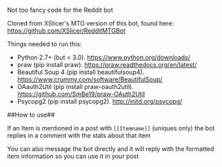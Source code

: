 Not too fancy code for the Reddit bot

Cloned from XSlicer's MTG version of this bot, found here: https://github.com/XSlicer/RedditMTGBot

Things needed to run this:
- Python 2.7+ (but < 3.0). https://www.python.org/downloads/
- praw (pip install praw). https://praw.readthedocs.org/en/latest/
- Beautiful Soup 4 (pip install beautifulsoup4). https://www.crummy.com/software/BeautifulSoup/
- OAauth2Util (pip install praw-oauth2util). https://github.com/SmBe19/praw-OAuth2Util
- Psycopg2 (pip install psycopg2). http://initd.org/psycopg/

##How to use##

If an Item is mentioned in a post with `[[Itemname]]` (uniques only) the bot replies in a comment with the stats about that item

You can also message the bot directly and it will reply with the formatted item information so you can use it in your post
